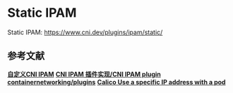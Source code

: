 


# Static IPAM
Static IPAM: https://www.cni.dev/plugins/ipam/static/













## 参考文献

**[自定义CNI IPAM](https://qiankunli.github.io/2019/05/28/cni_ipam.html)**
**[CNI IPAM 插件实现/CNI IPAM plugin](https://github.com/qiankunli/static-ipam)**
**[containernetworking/plugins](https://github.com/containernetworking/plugins/blob/master/plugins/ipam/static/main.go)**
**[Calico Use a specific IP address with a pod](https://docs.projectcalico.org/networking/use-specific-ip)**
